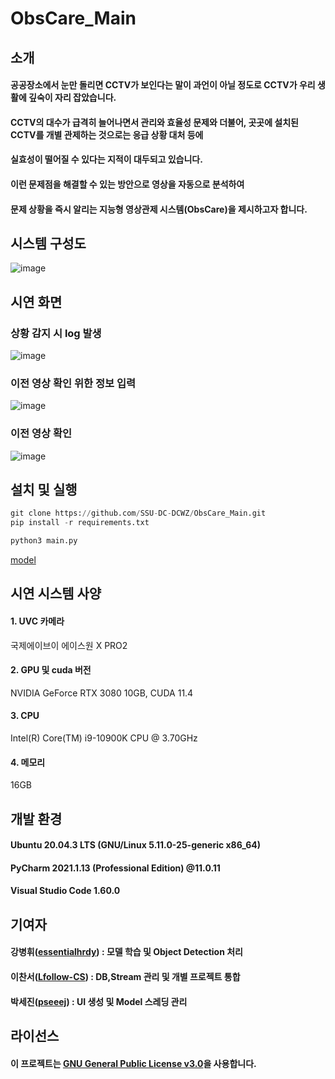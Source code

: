 # ObsCare_Main
## 소개
#### 공공장소에서 눈만 돌리면 CCTV가 보인다는 말이 과언이 아닐 정도로 CCTV가 우리 생활에 깊숙이 자리 잡았습니다.
#### CCTV의 대수가 급격히 늘어나면서 관리와 효율성 문제와 더불어, 곳곳에 설치된 CCTV를 개별 관제하는 것으로는 응급 상황 대처 등에
#### 실효성이 떨어질 수 있다는 지적이 대두되고 있습니다.
#### 이런 문제점을 해결할 수 있는 방안으로 영상을 자동으로 분석하여
#### 문제 상황을 즉시 알리는 지능형 영상관제 시스템(ObsCare)을 제시하고자 합니다.
## 시스템 구성도
![image](https://user-images.githubusercontent.com/49185035/132118172-4c61f4bd-609e-4407-8e78-bbd160e2339e.png)
## 시연 화면
### 상황 감지 시 log 발생
![image](https://user-images.githubusercontent.com/49185035/132118122-bc0d449c-721b-45e6-a11f-87774ec60777.png)
### 이전 영상 확인 위한 정보 입력
![image](https://user-images.githubusercontent.com/49185035/132118151-9dede290-e0f5-4424-85ee-82c1560c30f1.png)
### 이전 영상 확인
![image](https://user-images.githubusercontent.com/49185035/132118157-ec7585ef-f9e0-4b69-bbdf-65bbdb7dc850.png)

## 설치 및 실행
``` python 
git clone https://github.com/SSU-DC-DCWZ/ObsCare_Main.git
pip install -r requirements.txt
```
``` python
python3 main.py
```
[model](https://drive.google.com/file/d/1ENyNxEmXgTz7lfkFEzeZqNvu-jW-5jAt/view?usp=sharing)


## 시연 시스템 사양
#### 1. UVC 카메라
국제에이브이 에이스원 X PRO2
#### 2. GPU 및 cuda 버전
NVIDIA GeForce RTX 3080 10GB, CUDA 11.4
#### 3. CPU
Intel(R) Core(TM) i9-10900K CPU @ 3.70GHz
#### 4. 메모리
16GB
## 개발 환경
#### Ubuntu 20.04.3 LTS (GNU/Linux 5.11.0-25-generic x86_64)
#### PyCharm 2021.1.13 (Professional Edition) @11.0.11
#### Visual Studio Code 1.60.0
## 기여자
#### **강병휘**([essentialhrdy](https://github.com/essentialhrdy)) : 모델 학습 및 Object Detection 처리
#### **이찬서**([Lfollow-CS](https://github.com/Lfollow-CS)) : DB,Stream 관리 및 개별 프로젝트 통합
#### **박세진**([pseeej](https://github.com/pseeej)) : UI 생성 및 Model 스레딩 관리
## 라이선스
#### 이 프로젝트는 [GNU General Public License v3.0](https://github.com/SSU-DC-DCWZ/ObsCare_Main/blob/main/LICENSE)을 사용합니다.

